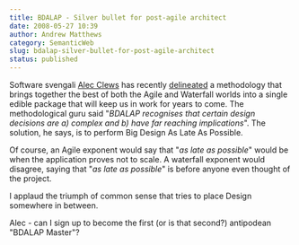 ```yaml
---
title: BDALAP - Silver bullet for post-agile architect
date: 2008-05-27 10:39
author: Andrew Matthews
category: SemanticWeb
slug: bdalap-silver-bullet-for-post-agile-architect
status: published
---
```


Software svengali [Alec Clews](http://alecthegeek.wordpress.com/) has recently [delineated](http://alecthegeek.wordpress.com/2008/05/27/my-new-software-engineering-methodology-bdalap/) a methodology that brings together the best of both the Agile and Waterfall worlds into a single edible package that will keep us in work for years to come. The methodological guru said "*BDALAP recognises that certain design decisions are a) complex and b) have far reaching implications*". The solution, he says, is to perform Big Design As Late As Possible.

Of course, an Agile exponent would say that "*as late as possible*" would be when the application proves not to scale. A waterfall exponent would disagree, saying that "*as late as possible*" is before anyone even thought of the project.

I applaud the triumph of common sense that tries to place Design somewhere in between.

Alec - can I sign up to become the first (or is that second?) antipodean "BDALAP Master"?
